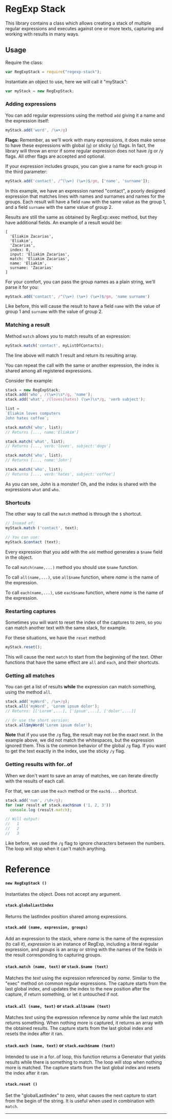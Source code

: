 # RegExp Stack

This library contains a class which allows creating a stack of multiple regular expressions and executes against one or more texts, capturing and working with results in many ways.

## Usage

Require the class:
```javascript
var RegExpStack = require("regexp-stack");
```
Instantiate an object to use, here we will call it "myStack":
```javascript
var myStack = new RegExpStack;
```
### Adding expressions
You can add regular expressions using the method `add` giving it a name and the expression itself:
```js
myStack.add('word', /\w+/g)
```
**Flags:** Remember, as we'll work with many expressions, it does make sense to have these expressions with global (`g`) or sticky (`y`) flags. In fact, the library will throw an error if some regular expression does not have /g or /y flags. All other flags are accepted and optional.

If your expression includes groups, you can give a name for each group in the third parameter:
```js
myStack.add('contact', /^(\w+) (\w+)$/gm, ['name', 'surname']);
```
In this example, we have an expression named "contact", a poorly designed expression that matches lines with names and surnames and names for the groups. Each result will have a field `name` with the same value as the group 1, and a field `surname` with the same value of group 2.

Results are still the same as obtained by RegExp::exec method, but they have additional fields. An example of a result would be:
```
[
  'Eliakim Zacarias',
  'Eliakim',
  'Zacarias',
  index: 0,
  input: 'Eliakim Zacarias',
  match: 'Eliakim Zacarias',
  name: 'Eliakim',
  surname: 'Zacarias'
]
```
For your comfort, you can pass the group names as a plain string, we'll parse it for you:
```js
myStack.add('contact', /^(\w+) (\w+) (\w+)$/gm, 'name surname')
```
Like before, this will cause the result to have a field `name` with the value of group 1 and `surname` with the value of group 2.

### Matching a result
Method `match` allows you to match results of an expression:
```js
myStack.match('contact', myListOfContacts);
```
The line above will match 1 result and return its resulting array.

You can repeat the call with the same or another expression, the index is shared among all registered expressions.

Consider the example:
```js
stack = new RegExpStack;
stack.add('who', /(\w+)\s*/g, 'name');
stack.add('what', /(loves|hates) (\w+)\s*/g, 'verb subject');

list =
`Eliakim loves computers
John hates coffee`;

stack.match('who', list);
// Returns [..., name:'Eliakim']

stack.match('what', list);
// Returns [..., verb:'loves', subject:'dogs']

stack.match('who', list);
// Returns [..., name:'John']

stack.match('who', list);
// Returns [..., verb:'hates', subject:'coffee']
```
As you can see, John is a monster! Oh, and the index is shared with the expressions `what` and `who`.

### Shortcuts

The other way to call the `match` method is through the `$` shortcut.

```js
// Insead of:
myStack.match ('contact', text);

// You can use:
myStack.$contact (text);
```

Every expression that you add with the `add` method generates a `$name` field in the object.

To call `match(name,...)` method you should use `$name` function.

To call `all(name,...)`, use `all$name` function, where *name* is the name of the expression.

To call `each(name,...)`, use `each$name` function, where *name* is the name of the expression.

### Restarting captures
Sometimes you will want to reset the index of the captures to zero, so you can match another text with the same stack, for example.

For these situations, we  have the `reset` method:
```js
myStack.reset();
```
This will cause the next `match` to start from the beginning of the text. Other functions that have the same effect are `all` and `each`, and their shortcuts.

### Getting all matches

You can get a list of results **while** the expression can match something, using the method `all`.

```js
stack.add('myWord', /\w+/g);
stack.all('myWord', 'Lorem ipsum dolor');
// Returns: [['Lorem',...], ['ipsum',...], ['dolor',...]]

// Or use the short version:
stack.all$myWord('Lorem ipsum dolor');
```

**Note** that if you use the `/g` flag, the result may not be the exact next. In the example above, we did not match the whitespaces, but the expression ignored them. This is the common behavior of the global `/g` flag. If you want to get the text exactly in the index, use the sticky `/y` flag.

### Getting results with for..of

When we don't want to save an array of matches, we can iterate directly with the results of each call.

For that, we can use the `each` method or the `each$...` shortcut.

```js
stack.add('num', /\d+/g);
for (var result of stack.each$num ('1, 2, 3'))
  console.log (result.match);

// Will output:
//   1
//   2
//   3
```
Like before, we used the `/g` flag to ignore characters between the numbers. The loop will stop when it can't match anything.

# Reference

#### `new RegExpStack ()`

Instantiates the object. Does not accept any argument.

#### `stack.globalLastIndex`

Returns the lastIndex position shared among expressions.

#### `stack.add (name, expression, groups)`

Add an expression to the stack, where *name* is the name of the expression (to call it), *expression* is an instance of RegExp, including a literal regular expression, and *groups* is an array or string with the names of the fields in the result corresponding to capturing groups.

#### `stack.match (name, text)` or `stack.$name (text)`

Matches the *text* using the expression referenced by *name*. Similar to the "exec" method on common regular expressions.
The capture starts from the last global index, and updates the index to the new position after the capture, if return something, or let it untouched if not.

#### `stack.all (name, text)` or `stack.all$name (text)`

Matches *text* using the expression reference by *name* while the last match returns something. When nothing more is captured, it returns an array with the obtained results.
The capture starts from the last global index and resets the index after it ran.

#### `stack.each (name, text)` or `stack.each$name (text)`

Intended to use in a for..of loop, this function returns a Generator that yields results while there is something to match. The loop will stop when nothing more is matched.
The capture starts from the last global index and resets the index after it ran.

#### `stack.reset ()`

Set the "globalLastIndex" to zero, what causes the next capture to start from the begin of the string. It is useful when used in combination with `match`.

-------